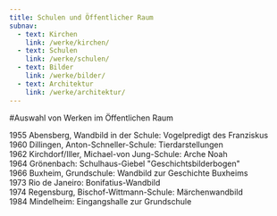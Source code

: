 ```yaml
---
title: Schulen und Öffentlicher Raum
subnav:
  - text: Kirchen
    link: /werke/kirchen/
  - text: Schulen
    link: /werke/schulen/
  - text: Bilder
    link: /werke/bilder/
  - text: Architektur
    link: /werke/architektur/
---
```


\#Auswahl von Werken im Öffentlichen Raum

1955 Abensberg, Wandbild in der Schule: Vogelpredigt des Franziskus  
1960 Dillingen, Anton-Schneller-Schule: Tierdarstellungen  
1962 Kirchdorf/Iller, Michael-von Jung-Schule: Arche Noah  
1964 Grönenbach: Schulhaus-Giebel "Geschichtsbilderbogen"  
1966 Buxheim, Grundschule: Wandbild zur Geschichte Buxheims  
1973 Rio de Janeiro: Bonifatius-Wandbild  
1974 Regensburg, Bischof-Wittmann-Schule: Märchenwandbild  
1984 Mindelheim: Eingangshalle zur Grundschule
